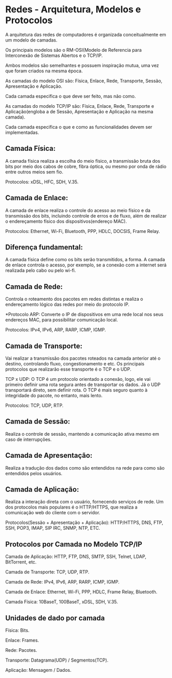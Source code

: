 # Redes - Arquitetura, Modelos e Protocolos

A arquitetura das redes de computadores é organizada conceitualmente em um modelo de camadas.

Os principais modelos são o RM-OSI(Modelo de Referencia para Interconexão de Sistemas Abertos e o TCP/IP.

Ambos modelos são semelhantes e possuem inspiração mutua, uma vez que foram criados na mesma época.

As camadas do modelo OSI são: Física, Enlace, Rede, Transporte, Sessão, Apresentação e Aplicação.

Cada camada especifica o que deve ser feito, mas não como.

As camadas do modelo TCP/IP são: Física, Enlace, Rede, Transporte e Aplicação(engloba a de Sessão, Apresentação e Aplicação na mesma camada).

Cada camada especifica o que e como as funcionalidades devem ser implementadas.

## Camada Física:

A camada física realiza a escolha do meio físico, a transmissão bruta dos bits por meio dos cabos de cobre, fibra óptica, ou mesmo por onda de rádio entre outros meios sem fio. 

Protocolos: xDSL, HFC, SDH, V.35.

## Camada de Enlace:

A camada de enlace realiza o controle do acesso ao meio físico e da transmissão dos bits, incluindo controle de erros e de fluxo, além de realizar o endereçamento físico dos dispositivos(endereço MAC).

Protocolos: Ethernet, Wi-Fi, Bluetooth, PPP, HDLC, DOCSIS, Frame Relay.

## Diferença fundamental:

A camada física define como os bits serão transmitidos, a forma. A camada de enlace controla o acesso, por exemplo, se a conexão com a internet será realizada pelo cabo ou pelo wi-fi.

## Camada de Rede:

Controla o roteamento dos pacotes em redes distintas e realiza o endereçamento lógico das redes por meio do protocolo IP.

*Protocolo ARP: Converte o IP de dispositivos em uma rede local nos seus endereços MAC, para possibilitar comunicação local.

Protocolos: IPv4, IPv6, ARP, RARP, ICMP, IGMP.

## Camada de Transporte:

Vai realizar a transmissão dos pacotes roteados na camada anterior até o destino, controlando fluxo, congestionamento e etc. Os principais protocolos que realizarão esse transporte é o TCP e o UDP.

TCP x UDP: O TCP é um protocolo orientado a conexão, logo, ele vai primeiro definir uma rota segura antes de transportar os dados. Já o UDP transportará direto, sem definir rota. O TCP é mais seguro quanto à integridade do pacote, no entanto, mais lento.

Protocolos: TCP, UDP, RTP.

## Camada de Sessão:

Realiza o controle de sessão, mantendo a comunicação ativa mesmo em caso de interrupções.

## Camada de Apresentação:

Realiza a tradução dos dados como são entendidos na rede para como são entendidos pelos usuários.

## Camada de Aplicação:

Realiza a interação direta com o usuário, fornecendo serviços de rede. Um dos protocolos mais populares é o HTTP/HTTPS, que realiza a comunicação web do cliente com o servidor.

Protocolos(Sessão + Apresentação + Aplicação): HTTP/HTTPS, DNS, FTP, SSH, POP3, IMAP, SIP IRC, SNMP, NTP, ETC. 

## Protocolos por Camada no Modelo TCP/IP

Camada de Aplicação: HTTP, FTP, DNS, SMTP, SSH, Telnet, LDAP, BitTorrent, etc.

Camada de Transporte: TCP, UDP, RTP.

Camada de Rede: IPv4, IPv6, ARP, RARP, ICMP, IGMP.

Camada de Enlace: Ethernet, Wi-Fi, PPP, HDLC, Frame Relay, Bluetooth.

Camada Física: 10BaseT, 100BaseT, xDSL, SDH, V.35.

## Unidades de dado por camada

Física: Bits.

Enlace: Frames.

Rede: Pacotes.

Transporte: Datagrama(UDP) / Segmentos(TCP).

Aplicação: Mensagem / Dados.
